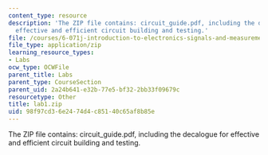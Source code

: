 ```yaml
---
content_type: resource
description: 'The ZIP file contains: circuit_guide.pdf, including the decalogue for
  effective and efficient circuit building and testing.'
file: /courses/6-071j-introduction-to-electronics-signals-and-measurement-spring-2006/98f97cd36e2474d4c85140c65af8b85e_lab1.zip
file_type: application/zip
learning_resource_types:
- Labs
ocw_type: OCWFile
parent_title: Labs
parent_type: CourseSection
parent_uid: 2a24b641-e32b-77e5-bf32-2bb33f09679c
resourcetype: Other
title: lab1.zip
uid: 98f97cd3-6e24-74d4-c851-40c65af8b85e
---
```

The ZIP file contains: circuit_guide.pdf, including the decalogue for effective and efficient circuit building and testing.


